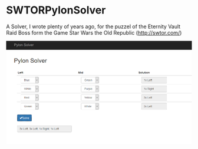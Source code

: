 # SWTORPylonSolver

A Solver, I wrote plenty of years ago, for the puzzel of the Eternity Vault Raid Boss form the Game Star Wars the Old Republic (http://swtor.com/)

![Screenshot of the Pylon Solver](/Media/pylonSolver.PNG "MainPage")
